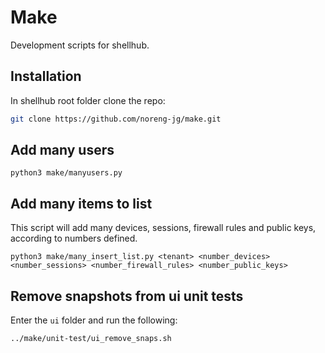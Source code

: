 # Make 

Development scripts for shellhub. 

## Installation

In shellhub root folder clone the repo:

```bash
git clone https://github.com/noreng-jg/make.git

```

## Add many users

```
python3 make/manyusers.py
```

## Add many items to list

This script will add many devices, sessions, firewall rules and public keys, according to numbers defined.

```
python3 make/many_insert_list.py <tenant> <number_devices> <number_sessions> <number_firewall_rules> <number_public_keys>
```

## Remove snapshots from ui unit tests

Enter the `ui` folder and run the following:

```bash
../make/unit-test/ui_remove_snaps.sh
```
